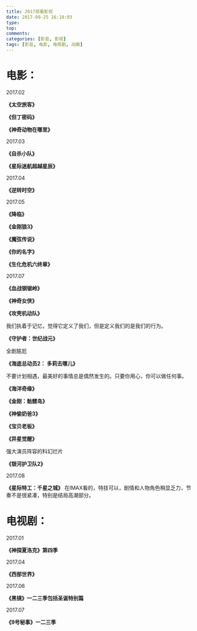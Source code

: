 ```yaml
---
title: 2017观看影视
date: 2017-09-25 16:10:03
type:
top:
comments:
categories: [影音, 影视]
tags: [影音, 电影, 电视剧, 动画]
---
```


# **电影：**

2017.02

**《太空旅客》**

**《但丁密码》**

**《神奇动物在哪里》**

2017.03

**《自杀小队》**

**《星际迷航超越星辰》**

2017.04

**《逆转时空》**

2017.05

**《降临》**

**《金刚狼3》**

**《魔弦传说》**

**《你的名字》**

**《生化危机六终章》**

2017.07

**《血战钢锯岭》**

**《神奇女侠》**

**《攻壳机动队》**

我们执着于记忆，觉得它定义了我们，但是定义我们的是我们的行为。


**《守护者：世纪战元》**

全剧尴尬

**《海底总动员2： 多莉去哪儿》**

不要计划相遇，最美好的事情总是偶然发生的。只要你用心，你可以做任何事。

**《海洋奇缘》**

**《金刚：骷髅岛》**

**《神偷奶爸3》**

**《宝贝老板》**

**《异星觉醒》**

强大演员阵容的科幻烂片

**《银河护卫队2》**

2017.08

**《星际特工：千星之城》**
在IMAX看的，特技可以，剧情和人物角色稍显乏力，节奏不是很紧凑，特别是结局高潮部分。

# **电视剧：**

2017.01

**《神探夏洛克》第四季**

2017.04

**《西部世界》**

2017.06

**《黑镜》一二三季包括圣诞特别篇**

2017.07

**《9号秘事》一二三季**
